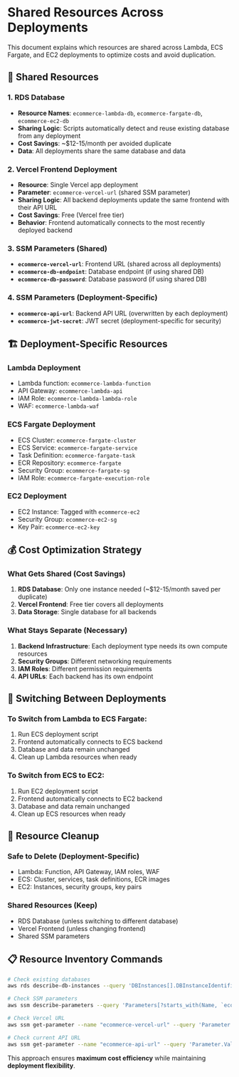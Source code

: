 # Shared Resources Across Deployments

This document explains which resources are shared across Lambda, ECS Fargate, and EC2 deployments to optimize costs and avoid duplication.

## 🔄 **Shared Resources**

### **1. RDS Database**
- **Resource Names**: `ecommerce-lambda-db`, `ecommerce-fargate-db`, `ecommerce-ec2-db`
- **Sharing Logic**: Scripts automatically detect and reuse existing database from any deployment
- **Cost Savings**: ~$12-15/month per avoided duplicate
- **Data**: All deployments share the same database and data

### **2. Vercel Frontend Deployment**
- **Resource**: Single Vercel app deployment
- **Parameter**: `ecommerce-vercel-url` (shared SSM parameter)
- **Sharing Logic**: All backend deployments update the same frontend with their API URL
- **Cost Savings**: Free (Vercel free tier)
- **Behavior**: Frontend automatically connects to the most recently deployed backend

### **3. SSM Parameters (Shared)**
- **`ecommerce-vercel-url`**: Frontend URL (shared across all deployments)
- **`ecommerce-db-endpoint`**: Database endpoint (if using shared DB)
- **`ecommerce-db-password`**: Database password (if using shared DB)

### **4. SSM Parameters (Deployment-Specific)**
- **`ecommerce-api-url`**: Backend API URL (overwritten by each deployment)
- **`ecommerce-jwt-secret`**: JWT secret (deployment-specific for security)

## 🏗️ **Deployment-Specific Resources**

### **Lambda Deployment**
- Lambda function: `ecommerce-lambda-function`
- API Gateway: `ecommerce-lambda-api`
- IAM Role: `ecommerce-lambda-lambda-role`
- WAF: `ecommerce-lambda-waf`

### **ECS Fargate Deployment**
- ECS Cluster: `ecommerce-fargate-cluster`
- ECS Service: `ecommerce-fargate-service`
- Task Definition: `ecommerce-fargate-task`
- ECR Repository: `ecommerce-fargate`
- Security Group: `ecommerce-fargate-sg`
- IAM Role: `ecommerce-fargate-execution-role`

### **EC2 Deployment**
- EC2 Instance: Tagged with `ecommerce-ec2`
- Security Group: `ecommerce-ec2-sg`
- Key Pair: `ecommerce-ec2-key`

## 💰 **Cost Optimization Strategy**

### **What Gets Shared (Cost Savings)**
1. **RDS Database**: Only one instance needed (~$12-15/month saved per duplicate)
2. **Vercel Frontend**: Free tier covers all deployments
3. **Data Storage**: Single database for all backends

### **What Stays Separate (Necessary)**
1. **Backend Infrastructure**: Each deployment type needs its own compute resources
2. **Security Groups**: Different networking requirements
3. **IAM Roles**: Different permission requirements
4. **API URLs**: Each backend has its own endpoint

## 🔄 **Switching Between Deployments**

### **To Switch from Lambda to ECS Fargate:**
1. Run ECS deployment script
2. Frontend automatically connects to ECS backend
3. Database and data remain unchanged
4. Clean up Lambda resources when ready

### **To Switch from ECS to EC2:**
1. Run EC2 deployment script
2. Frontend automatically connects to EC2 backend
3. Database and data remain unchanged
4. Clean up ECS resources when ready

## 🧹 **Resource Cleanup**

### **Safe to Delete (Deployment-Specific)**
- Lambda: Function, API Gateway, IAM roles, WAF
- ECS: Cluster, services, task definitions, ECR images
- EC2: Instances, security groups, key pairs

### **Shared Resources (Keep)**
- RDS Database (unless switching to different database)
- Vercel Frontend (unless changing frontend)
- Shared SSM parameters

## 📋 **Resource Inventory Commands**

```bash
# Check existing databases
aws rds describe-db-instances --query 'DBInstances[].DBInstanceIdentifier' --output table

# Check SSM parameters
aws ssm describe-parameters --query 'Parameters[?starts_with(Name, `ecommerce`)].Name' --output table

# Check Vercel URL
aws ssm get-parameter --name "ecommerce-vercel-url" --query 'Parameter.Value' --output text

# Check current API URL
aws ssm get-parameter --name "ecommerce-api-url" --query 'Parameter.Value' --output text
```

This approach ensures **maximum cost efficiency** while maintaining **deployment flexibility**.
